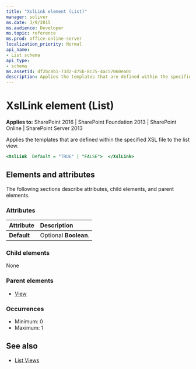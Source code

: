 ```yaml
---
title: "XslLink element (List)"
manager: soliver
ms.date: 3/9/2015
ms.audience: Developer
ms.topic: reference
ms.prod: office-online-server
localization_priority: Normal
api_name:
- List schema
api_type:
- schema
ms.assetid: df2bc8b1-73d2-475b-8c25-4ac57060ea0c
description: Applies the templates that are defined within the specified XSL file to the list view.
---
```


# XslLink element (List)

**Applies to:** SharePoint 2016 | SharePoint Foundation 2013 | SharePoint Online | SharePoint Server 2013
  
Applies the templates that are defined within the specified XSL file to the list view.
  
```xsl
<XslLink  Default = "TRUE" | "FALSE">  </XslLink>
```

## Elements and attributes

The following sections describe attributes, child elements, and parent elements.

### Attributes

|**Attribute**|**Description**|
|:-----|:-----|
|**Default** <br/> |Optional **Boolean**.  <br/> |
   
### Child elements

None
   
### Parent elements

- [View](view-element-list.md)
   
### Occurrences

- Minimum: 0
- Maximum: 1  
   
## See also

- [List Views](https://msdn.microsoft.com/library/43e6ba7e-eddb-418a-a570-c0815016fc17%28Office.15%29.aspx)

